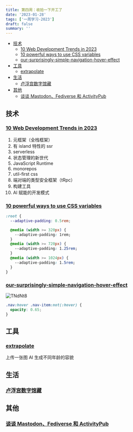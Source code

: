 ```yaml
---
title: 第四周：收拾一下开工了
date: '2023-01-28'
tags: ['一周学习-2023']
draft: false
summary: ''
---
```


- [技术](#技术)
  - [10 Web Development Trends in 2023](#10-web-development-trends-in-2023)
  - [10 powerful ways to use CSS variables](#10-powerful-ways-to-use-css-variables)
  - [our-surprisingly-simple-navigation-hover-effect](#our-surprisingly-simple-navigation-hover-effect)
- [工具](#工具)
  - [extrapolate](#extrapolate)
- [生活](#生活)
  - [卢浮宫数字馆藏](#卢浮宫数字馆藏)
- [其他](#其他)
  - [谈谈 Mastodon、Fediverse 和 ActivityPub](#谈谈-mastodonfediverse-和-activitypub)

## 技术

### [10 Web Development Trends in 2023](https://robinwieruch.de/web-development-trends)

1. 元框架（全栈框架）
2. 有 island 特性的 ssr
3. serverless
4. 状态管理的新世代
5. JavaScript Runtime
6. monorepos
7. util-first css
8. 端对端的类型安全框架（tRpc）
9. 构建工具
10. AI 赋能的开发模式

### [10 powerful ways to use CSS variables](https://nerdy.dev/custom-prop-categories)

```css
:root {
  --adaptive-padding: 0.5rem;

  @media (width >= 320px) {
    --adaptive-padding: 1rem;
  }
  @media (width >= 720px) {
    --adaptive-padding: 1.25rem;
  }
  @media (width >= 1024px) {
    --adaptive-padding: 1.5rem;
  }
}
```

### [our-surprisingly-simple-navigation-hover-effect](https://cloudfour.com/thinks/our-surprisingly-simple-navigation-hover-effect/)

![TNdNt8](https://cdn.jsdelivr.net/gh/klaaay/pbed@main/uPic/TNdNt8.jpg)

```css
.nav:hover .nav-item:not(:hover) {
  opacity: 0.65;
}
```

## 工具

### [extrapolate](https://github.com/steven-tey/extrapolate)

上传一张图 AI 生成不同年龄的容貌

## 生活

### [卢浮宫数字馆藏](https://collections.louvre.fr/en/)

## 其他

### [谈谈 Mastodon、Fediverse 和 ActivityPub](https://zu1k.com/posts/tutorials/p2p/fediverse/)
